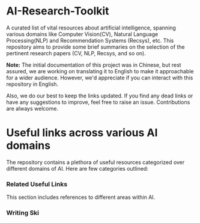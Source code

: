 # AI-Research-Toolkit

A curated list of vital resources about artificial intelligence, spanning various domains like Computer Vision(CV), Natural Language Processing(NLP) and Recommendation Systems (Recsys), etc. This repository aims to provide some brief summaries on the selection of the pertinent research papers (CV, NLP, Recsys, and so on).

**Note:** The initial documentation of this project was in Chinese, but rest assured, we are working on translating it to English to make it approachable for a wider audience. However, we'd appreciate if you can interact with this repository in English.

Also, we do our best to keep the links updated. If you find any dead links or have any suggestions to improve, feel free to raise an issue. Contributions are always welcome.

# Useful links across various AI domains

The repository contains a plethora of useful resources categorized over different domains of AI. Here are few categories outlined:

### Related Useful Links
This section includes references to different areas within AI.

### Writing Ski